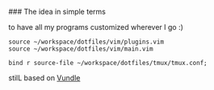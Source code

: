 ### The idea in simple terms

to have all my programs customized wherever I go :)

```vimscript
source ~/workspace/dotfiles/vim/plugins.vim
source ~/workspace/dotfiles/vim/main.vim
```

```tmux
bind r source-file ~/workspace/dotfiles/tmux/tmux.conf;
```

stilL based on [Vundle](https://github.com/VundleVim/Vundle.vim)

